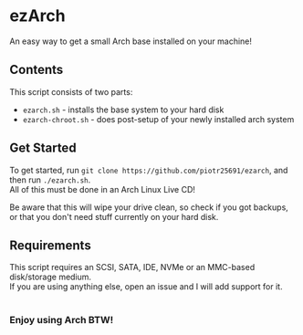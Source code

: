 # ezArch
An easy way to get a small Arch base installed on your machine!

## Contents
This script consists of two parts:
- `ezarch.sh` - installs the base system to your hard disk
- `ezarch-chroot.sh` - does post-setup of your newly installed arch system

## Get Started
To get started, run `git clone https://github.com/piotr25691/ezarch`, and then run `./ezarch.sh`.<br>All of this must be done in an Arch Linux Live CD!

Be aware that this will wipe your drive clean, so check if you got backups, or that you don't need stuff currently on your hard disk.

## Requirements
This script requires an SCSI, SATA, IDE, NVMe or an MMC-based disk/storage medium.<br>If you are using anything else, open an issue and I will add support for it.<br><br>

### Enjoy using Arch BTW!
